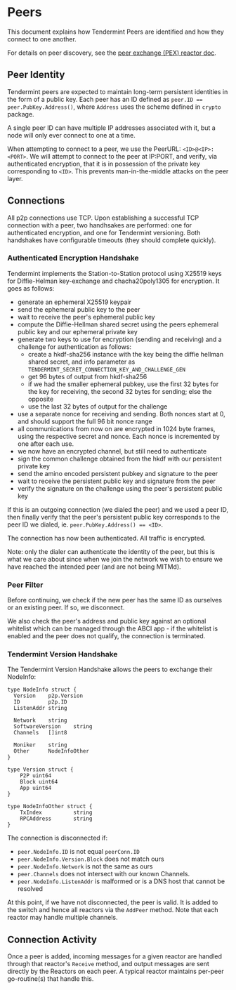 # Peers

This document explains how Tendermint Peers are identified and how they connect to one another.

For details on peer discovery, see the [peer exchange (PEX) reactor doc](https://github.com/zlyzol/tendermint-0.32.3/blob/master/docs/spec/reactors/pex/pex.md).

## Peer Identity

Tendermint peers are expected to maintain long-term persistent identities in the form of a public key.
Each peer has an ID defined as `peer.ID == peer.PubKey.Address()`, where `Address` uses the scheme defined in `crypto` package.

A single peer ID can have multiple IP addresses associated with it, but a node
will only ever connect to one at a time.

When attempting to connect to a peer, we use the PeerURL: `<ID>@<IP>:<PORT>`.
We will attempt to connect to the peer at IP:PORT, and verify,
via authenticated encryption, that it is in possession of the private key
corresponding to `<ID>`. This prevents man-in-the-middle attacks on the peer layer.

## Connections

All p2p connections use TCP.
Upon establishing a successful TCP connection with a peer,
two handhsakes are performed: one for authenticated encryption, and one for Tendermint versioning.
Both handshakes have configurable timeouts (they should complete quickly).

### Authenticated Encryption Handshake

Tendermint implements the Station-to-Station protocol
using X25519 keys for Diffie-Helman key-exchange and chacha20poly1305 for encryption.
It goes as follows:

- generate an ephemeral X25519 keypair
- send the ephemeral public key to the peer
- wait to receive the peer's ephemeral public key
- compute the Diffie-Hellman shared secret using the peers ephemeral public key and our ephemeral private key
- generate two keys to use for encryption (sending and receiving) and a challenge for authentication as follows:
  - create a hkdf-sha256 instance with the key being the diffie hellman shared secret, and info parameter as
    `TENDERMINT_SECRET_CONNECTION_KEY_AND_CHALLENGE_GEN`
  - get 96 bytes of output from hkdf-sha256
  - if we had the smaller ephemeral pubkey, use the first 32 bytes for the key for receiving, the second 32 bytes for sending; else the opposite
  - use the last 32 bytes of output for the challenge
- use a separate nonce for receiving and sending. Both nonces start at 0, and should support the full 96 bit nonce range
- all communications from now on are encrypted in 1024 byte frames,
  using the respective secret and nonce. Each nonce is incremented by one after each use.
- we now have an encrypted channel, but still need to authenticate
- sign the common challenge obtained from the hkdf with our persistent private key
- send the amino encoded persistent pubkey and signature to the peer
- wait to receive the persistent public key and signature from the peer
- verify the signature on the challenge using the peer's persistent public key

If this is an outgoing connection (we dialed the peer) and we used a peer ID,
then finally verify that the peer's persistent public key corresponds to the peer ID we dialed,
ie. `peer.PubKey.Address() == <ID>`.

The connection has now been authenticated. All traffic is encrypted.

Note: only the dialer can authenticate the identity of the peer,
but this is what we care about since when we join the network we wish to
ensure we have reached the intended peer (and are not being MITMd).

### Peer Filter

Before continuing, we check if the new peer has the same ID as ourselves or
an existing peer. If so, we disconnect.

We also check the peer's address and public key against
an optional whitelist which can be managed through the ABCI app -
if the whitelist is enabled and the peer does not qualify, the connection is
terminated.

### Tendermint Version Handshake

The Tendermint Version Handshake allows the peers to exchange their NodeInfo:

```golang
type NodeInfo struct {
  Version    p2p.Version
  ID         p2p.ID
  ListenAddr string

  Network    string
  SoftwareVersion    string
  Channels   []int8

  Moniker    string
  Other      NodeInfoOther
}

type Version struct {
	P2P uint64
	Block uint64
	App uint64
}

type NodeInfoOther struct {
	TxIndex          string
	RPCAddress       string
}
```

The connection is disconnected if:

- `peer.NodeInfo.ID` is not equal `peerConn.ID`
- `peer.NodeInfo.Version.Block` does not match ours
- `peer.NodeInfo.Network` is not the same as ours
- `peer.Channels` does not intersect with our known Channels.
- `peer.NodeInfo.ListenAddr` is malformed or is a DNS host that cannot be
  resolved

At this point, if we have not disconnected, the peer is valid.
It is added to the switch and hence all reactors via the `AddPeer` method.
Note that each reactor may handle multiple channels.

## Connection Activity

Once a peer is added, incoming messages for a given reactor are handled through
that reactor's `Receive` method, and output messages are sent directly by the Reactors
on each peer. A typical reactor maintains per-peer go-routine(s) that handle this.
